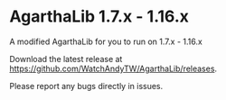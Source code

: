 # AgarthaLib 1.7.x - 1.16.x
A modified AgarthaLib for you to run on 1.7.x - 1.16.x

Download the latest release at https://github.com/WatchAndyTW/AgarthaLib/releases.

Please report any bugs directly in issues.
